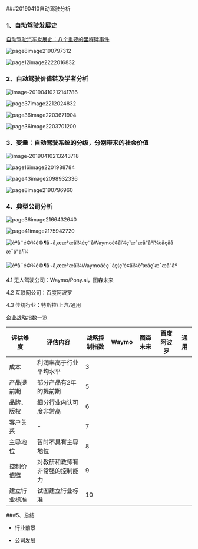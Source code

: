 ###20190410自动驾驶分析

### 1、自动驾驶发展史

[自动驾驶汽车发展史：八个重要的里程碑事件](https://36kr.com/p/5101270)

![page8image2190797312](https://ws2.sinaimg.cn/large/006tNc79ly1g1xv52svc6j30rt0m741c.jpg)

![page12image2222016832](https://ws1.sinaimg.cn/large/006tNc79ly1g1xv5vdxlnj30te0o80v6.jpg)

### 2、自动驾驶价值链及学者分析

![image-20190410212141786](https://ws1.sinaimg.cn/large/006tNc79ly1g1xusdx37fj31jy0tmqqo.jpg)

![page37image2212024832](https://ws1.sinaimg.cn/large/006tNc79ly1g1xuunsvb1j30l80hx43g.jpg)

![page36image2203671904](https://ws4.sinaimg.cn/large/006tNc79ly1g1xuv9jin3j30wj0eldlg.jpg)

![page36image2203701200](https://ws4.sinaimg.cn/large/006tNc79ly1g1xuvf0hx8j30pi0gwgt5.jpg)

### 3、变量：自动驾驶系统的分级，分别带来的社会价值

![image-20190410213243718](https://ws1.sinaimg.cn/large/006tNc79ly1g1xv3rn516j30p60pmdmp.jpg)

![page16image2201988784](https://ws3.sinaimg.cn/large/006tNc79ly1g1xv6ujds4j30q00clgq3.jpg)

![page43image2098932336](https://ws4.sinaimg.cn/large/006tNc79ly1g1xux2dojfj30m8084t9z.jpg)

![page8image2190796960](https://ws4.sinaimg.cn/large/006tNc79ly1g1xv4fudijj30q1088767.jpg)

### 4、典型公司分析

![page36image2166432640](https://ws4.sinaimg.cn/large/006tNc79ly1g1xv8tr8ztj30za0c5jud.jpg)

![page41image2175942720](https://ws2.sinaimg.cn/large/006tNc79ly1g1xuwar5qgj30lc0fmq40.jpg)

![èªå¨é©¾é©¶å¬å¸ææ°æåï¼éç¨åWaymoé¢åï¼ç¹æ¯æå"åºï¼èåçåå æ¯ä"ä¹ï¼](https://ws3.sinaimg.cn/large/006tNc79ly1g1xvm2ek90j30fl0cn750.jpg)

![èªå¨é©¾é©¶å¬å¸ææ°æåï¼Waymoãéç¨ãç¦ç¹é¢åï¼è¹æãç¹æ¯æå"åº](https://static.leiphone.com/uploads/new/images/20190314/5c8a4c4befa54.jpg?imageView2/2/w/740)

4.1 无人驾驶公司：Waymo/Pony.ai，图森未来



4.2 互联网公司：百度阿波罗



4.3 传统行业：特斯拉/上汽/通用



企业战略指数一览



| 评估维度     | 评估内容                       | 战略控制指数 | Waymo | 图森未来 | 百度阿波罗 | 通用 |
| ------------ | ------------------------------ | ------------ | ----- | -------- | ---------- | ---- |
| 成本         | 利润率高于行业平均水平         | 3            |       |          |            |      |
| 产品提前期   | 部分产品有2年的提前期          | 5            |       |          |            |      |
| 品牌、版权   | 细分行业内认可度非常高         | 6            |       |          |            |      |
| 客户关系     | -                              | 7            |       |          |            |      |
| 主导地位     | 暂时不具有主导地位             | 8            |       |          |            |      |
| 控制价值链   | 对教研和教师有非常强的控制能力 | 9            |       |          |            |      |
| 建立行业标准 | 试图建立行业标准               | 10           |       |          |            |      |





###5、总结

- 行业前景

- 公司发展

  